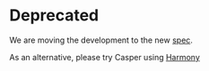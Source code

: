 
# Deprecated

We are moving the development to the new [spec](https://github.com/ethereum/EIPs/blob/master/EIPS/eip-1011.md).

As an alternative, please try Casper using [Harmony](https://github.com/mkalinin/harmony-docker/tree/master/casper)
